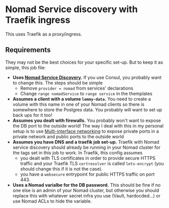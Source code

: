 # Nomad Service discovery with Traefik ingress

This uses Traefik as a proxy/ingress.

## Requirements

They may not be the best choices for your specific set-up. But to keep it as simple, this job file:
- **Uses [Nomad Service Discovery](https://developer.hashicorp.com/nomad/docs/networking/service-discovery).** If you use Consul, you probably want to change this. The steps should be simple
    - Remove `provider = nomad` from services' declarations
    - Change `range nomadService` to `range service` in the themplates
- **Assumes a client with a volume `lemmy-data`.** You need to create a volume with this name in one of your Nomad clients so there is somewhere to store the Postgres data. You probably will want to set up back ups for it too!
- **Assumes you dealt with firewalls.** You probably won't want to expose the DB port to the outside world! The way I deal with this in my personal setup is to use [Multi-interface networking](https://www.hashicorp.com/blog/multi-interface-networking-and-cni-plugins-in-nomad-0-12) to expose private ports in a private network and public ports to the outside world
- **Assumes you have DNS and a traefik job set-up.** Traefik with Nomad service discovery should already be running in
your Nomad cluster for the tags set in this job to work. In Traefik, this config assumes
  - you dealt with TLS certificates in order to provide secure HTTPS traffic and your Traefik TLS `certresolver` is called `lets-encrypt` (you should change this if it is not the case).
  - you have a `websecure` entrypoint for public HTTPS traffic on port 443.
- **Uses a Nomad varialbe for the DB password.** This should be fine if no one else is an admin of your Nomad cluster, but otherwise you should replace this with whatever secret infra you use (Vault, hardocded...) or use Nomad ACLs to hide the variable.